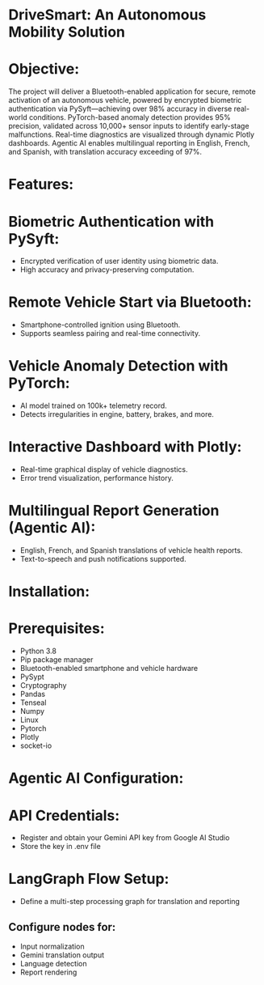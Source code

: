 # DriveSmart: An Autonomous Mobility Solution

#  Objective:

The project will deliver a Bluetooth-enabled application for secure, remote activation of an autonomous vehicle, powered by encrypted biometric authentication via PySyft—achieving over 98% accuracy in diverse real-world conditions. PyTorch-based anomaly detection provides 95% precision, validated across 10,000+ sensor inputs to identify early-stage malfunctions. Real-time diagnostics are visualized through dynamic Plotly dashboards. Agentic AI enables multilingual reporting in English, French, and Spanish, with translation accuracy exceeding of 97%.

# Features:

# Biometric Authentication with PySyft:

- Encrypted verification of user identity using biometric data.
- High accuracy and privacy-preserving computation.

# Remote Vehicle Start via Bluetooth:
  
- Smartphone-controlled ignition using Bluetooth.
- Supports seamless pairing and real-time connectivity.

 # Vehicle Anomaly Detection with PyTorch:
  
- AI model trained on 100k+ telemetry record.
- Detects irregularities in engine, battery, brakes, and more.
  
# Interactive Dashboard with Plotly:

- Real-time graphical display of vehicle diagnostics.
- Error trend visualization, performance history.

 # Multilingual Report Generation (Agentic AI):
 
- English, French, and Spanish translations of vehicle health reports.
- Text-to-speech and push notifications supported.

# Installation:

# Prerequisites:

- Python 3.8
- Pip package manager
- Bluetooth-enabled smartphone and vehicle hardware
- PySypt
- Cryptography
- Pandas
- Tenseal
- Numpy
- Linux
- Pytorch
- Plotly
- socket-io

# Agentic AI Configuration:

# API Credentials:

- Register and obtain your Gemini API key from Google AI Studio
- Store the key in .env file

# LangGraph Flow Setup:

- Define a multi-step processing graph for translation and reporting

## Configure nodes for:
- Input normalization
- Gemini translation output
- Language detection
- Report rendering





